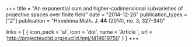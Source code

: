 +++
title = "An exponential sum and higher-codimensional subvarieties of projective spaces over finite field"
date = "2014-12-26"
publication_types = ["2"]
publication = "Hiroshima Math. J. **44** (2014), no. 3, 327-340"

links = [ { icon_pack = 'ai', icon = 'doi', name = 'Article <i></i>', url = 'http://projecteuclid.org/euclid.hmj/1419619750' } ]
+++
